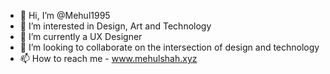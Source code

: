 - 👋 Hi, I’m @Mehul1995
- 👀 I’m interested in Design, Art and Technology
- 🌱 I’m currently a UX Designer
- 💞️ I’m looking to collaborate on the intersection of design and technology
- 📫 How to reach me - www.mehulshah.xyz

<!---
Mehul1995/Mehul1995 is a ✨ special ✨ repository because its `README.md` (this file) appears on your GitHub profile.
You can click the Preview link to take a look at your changes.
--->
